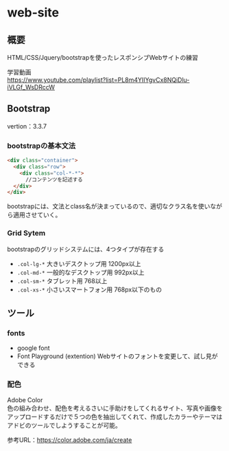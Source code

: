 # web-site

## 概要
HTML/CSS/Jquery/bootstrapを使ったレスポンシブWebサイトの練習  

学習動画  
https://www.youtube.com/playlist?list=PL8m4YIIYgvCx8NQiDlu-iVLGf_WsDRccW  


## Bootstrap
vertion：3.3.7  


### bootstrapの基本文法
```HTML
<div class="container">
  <div class="row">
    <div class="col-*-*">
      //コンテンツを記述する
  </div>
</div>
```
bootstrapには、文法とclass名が決まっているので、適切なクラス名を使いながら適用させていく。  

### Grid Sytem  
bootstrapのグリッドシステムには、4つタイプが存在する

- `.col-lg-*`  大きいデスクトップ用 1200px以上  
- `.col-md-*`  一般的なデスクトップ用 992px以上  
- `.col-sm-*`  タブレット用 768以上  
- `.col-xs-*`  小さいスマートフォン用 768px以下のもの  


## ツール

### fonts

- google font  
- Font Playground (extention) Webサイトのフォントを変更して、試し見ができる

### 配色
Adobe Color  
色の組み合わせ、配色を考えるさいに手助けをしてくれるサイト、写真や画像をアップロードするだけで５つの色を抽出してくれて、作成したカラーやテーマはアドビのツールでしようすることが可能。

参考URL：https://color.adobe.com/ja/create







  